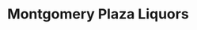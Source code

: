 ---
title: "Montgomery Plaza Liquors"
url: /catonsville/montgomery-plaza-liquors/
shop: Spirituosen
---